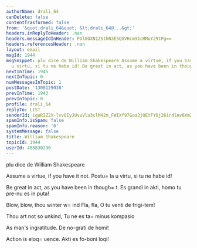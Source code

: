 ```yaml
---
authorName: drali_64
canDelete: false
contentTrasformed: false
from: '&quot;drali_64&quot; &lt;drali_64@...&gt;'
headers.inReplyToHeader: .nan
headers.messageIdInHeader: PGl0OXN1ZSthN3E5QGVHcm91cHMuY29tPg==
headers.referencesHeader: .nan
layout: email
msgId: 1944
msgSnippet: plu dice de William Shakespeare Assume a virtue, if you have it not. Postula
  u virtu, si tu ne habe id! Be great in act, as you have been in thought. Es grandi
nextInTime: 1945
nextInTopic: 0
numMessagesInTopic: 1
postDate: '1308129038'
prevInTime: 1943
prevInTopic: 0
profile: drali_64
replyTo: LIST
senderId: iquRIZ2X-lvvQIyJUvuVlu3clM42m_FWIXf97Gaa2jOEYFYOj26irdlAv6XmZ6VkUN5-ezjIOp0_NLgpOUU0QOu__jzpMA
spamInfo.isSpam: false
spamInfo.reason: '6'
systemMessage: false
title: William Shakespeare
topicId: 1944
userId: 483830230
---
```


plu dice de William Shakespeare

Assume a virtue, if you have it not.
Postu=
la u virtu, si tu ne habe id!


Be great in act, as you have been in though=
t.
Es grandi in akti, homo tu pre-nu es in puta!

Blow, blow, thou winter w=
ind
Fla, fla, O tu venti de frigi-tem!

Thou art not so unkind,
Tu ne es ta=
 minus kompasio

As man's ingratitude.
De no-grati de homi!

Action is eloq=
uence.
Akti es fo-boni loqi!




